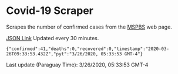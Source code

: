 # Covid-19 Scraper

Scrapes the number of confirmed cases from the [MSPBS](https://www.mspbs.gov.py/covid-19.php) web page.

[JSON Link](https://jmayalag.github.io/covid19-scrape/cases.json)
Updated every 30 minutes.
```
{"confirmed":41,"deaths":0,"recovered":0,"timestamp":"2020-03-26T09:33:53.432Z","pyt":"3/26/2020, 05:33:53 GMT-4"}
```
Last update (Paraguay Time): 3/26/2020, 05:33:53 GMT-4